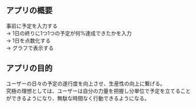 ## アプリの概要
事前に予定を入力する  
→ 1日の終りに1つ1つの予定が何%達成できたかを入力  
→ 1日を点数化する  
→ グラフで表示する  

## アプリの目的
ユーザーの日々の予定の遂行度を向上させ、生産性の向上に繋げる。  
究極の理想としては、ユーザーは自分の力量を把握し分単位で予定を立てることができるようになり、無駄な時間なく行動できるようになる。  
